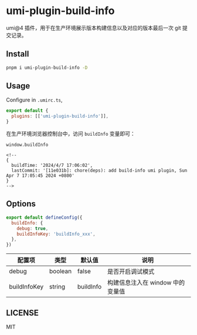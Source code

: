 # umi-plugin-build-info

umi@4 插件，用于在生产环境展示版本构建信息以及对应的版本最后一次 git 提交记录。

## Install

```bash
pnpm i umi-plugin-build-info -D
```

## Usage

Configure in `.umirc.ts`,

```js
export default {
  plugins: [['umi-plugin-build-info']],
}
```

在生产环境浏览器控制台中，访问 `buildInfo` 变量即可：

```
window.buildInfo

<!--
{
  buildTime: '2024/4/7 17:06:02', 
  lastCommit: '[11e031b]: chore(deps): add build-info umi plugin, Sun Apr 7 17:05:45 2024 +0800'
}
-->
```

## Options

```js
export default defineConfig({
  buildInfo: {
    debug: true,
    buildInfoKey: 'buildInfo_xxx',
  },
})
```

| 配置项       | 类型    | 默认值    | 说明                             |
| ------------ | ------- | --------- | -------------------------------- |
| debug        | boolean | false     | 是否开启调试模式                 |
| buildInfoKey | string  | buildInfo | 构建信息注入在 window 中的变量值 |

## LICENSE

MIT